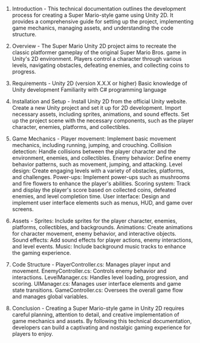 1. Introduction - This technical documentation outlines the development process for creating a Super Mario-style game using Unity 2D. It provides a comprehensive guide for setting up the project, implementing game mechanics, managing assets, and understanding the code structure.

2. Overview - The Super Mario Unity 2D project aims to recreate the classic platformer gameplay of the original Super Mario Bros. game in Unity's 2D environment. Players control a character through various levels, navigating obstacles, defeating enemies, and collecting coins to progress.

3. Requirements - Unity 2D (version X.X.X or higher)
Basic knowledge of Unity development
Familiarity with C# programming language

4. Installation and Setup - Install Unity 2D from the official Unity website.
Create a new Unity project and set it up for 2D development.
Import necessary assets, including sprites, animations, and sound effects.
Set up the project scene with the necessary components, such as the player character, enemies, platforms, and collectibles.

5. Game Mechanics - Player movement: Implement basic movement mechanics, including running, jumping, and crouching.
Collision detection: Handle collisions between the player character and the environment, enemies, and collectibles.
Enemy behavior: Define enemy behavior patterns, such as movement, jumping, and attacking.
Level design: Create engaging levels with a variety of obstacles, platforms, and challenges.
Power-ups: Implement power-ups such as mushrooms and fire flowers to enhance the player's abilities.
Scoring system: Track and display the player's score based on collected coins, defeated enemies, and level completion time.
User interface: Design and implement user interface elements such as menus, HUD, and game over screens.

6. Assets - Sprites: Include sprites for the player character, enemies, platforms, collectibles, and backgrounds.
Animations: Create animations for character movement, enemy behavior, and interactive objects.
Sound effects: Add sound effects for player actions, enemy interactions, and level events.
Music: Include background music tracks to enhance the gaming experience.

7. Code Structure - PlayerController.cs: Manages player input and movement.
EnemyController.cs: Controls enemy behavior and interactions.
LevelManager.cs: Handles level loading, progression, and scoring.
UIManager.cs: Manages user interface elements and game state transitions.
GameController.cs: Oversees the overall game flow and manages global variables.

8. Conclusion - Creating a Super Mario-style game in Unity 2D requires careful planning, attention to detail, and creative implementation of game mechanics and assets. By following this technical documentation, developers can build a captivating and nostalgic gaming experience for players to enjoy.
